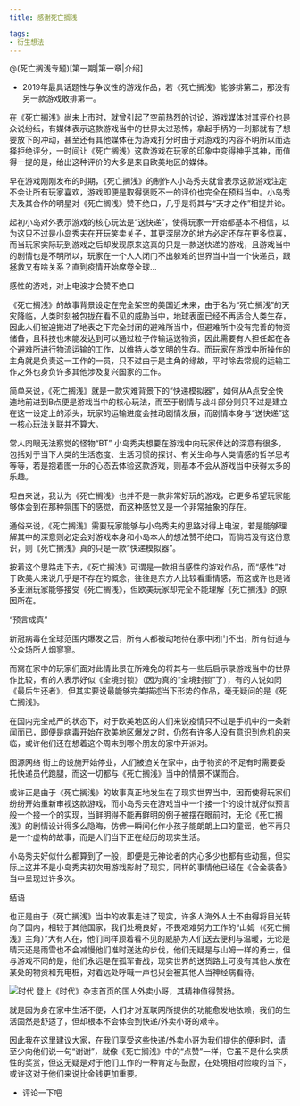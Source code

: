 ```yaml
---
title: 感谢死亡搁浅

tags:
- 衍生想法
---
```

@(死亡搁浅专题)[第一期|第一章|介绍]
- 2019年最具话题性与争议性的游戏作品，若《死亡搁浅》能够排第二，那没有另一款游戏敢排第一。

在《死亡搁浅》尚未上市时，就曾引起了空前热烈的讨论，游戏媒体对其评价也是众说纷纭，有媒体表示这款游戏当中的世界太过恐怖，拿起手柄的一刹那就有了想要放下的冲动，甚至还有其他媒体在为游戏打分时由于对游戏的内容不明所以而选择拒绝评分，一时间让《死亡搁浅》这款游戏在玩家的印象中变得神乎其神，而值得一提的是，给出这种评价的大多是来自欧美地区的媒体。


早在游戏刚刚发布的时期，《死亡搁浅》的制作人小岛秀夫就曾表示这款游戏注定不会让所有玩家喜欢，游戏即便是取得褒贬不一的评价也完全在预料当中。小岛秀夫及其合作的明星对《死亡搁浅》赞不绝口，几乎是将其与“天才之作”相提并论。

起初小岛对外表示游戏的核心玩法是“送快递”，使得玩家一开始都基本不相信，以为这只不过是小岛秀夫在开玩笑卖关子，其更深层次的地方必定还存在更多惊喜，而当玩家实际玩到游戏之后却发现原来这真的只是一款送快递的游戏，且游戏当中的剧情也是不明所以，玩家在一个人人闭门不出躲难的世界当中当一个快递员，跟拯救又有啥关系？直到疫情开始席卷全球…

感性的游戏，对上电波才会赞不绝口

《死亡搁浅》的故事背景设定在完全架空的美国近未来，由于名为“死亡搁浅”的天灾降临，人类时刻被包拢在看不见的威胁当中，地球表面已经不再适合人类生存，因此人们被迫搬进了地表之下完全封闭的避难所当中，但避难所中没有完善的物资储备，且科技也未能发达到可以通过粒子传输运送物资，因此需要有人担任起在各个避难所进行物流运输的工作，以维持人类文明的生存。而玩家在游戏中所操作的主角就是负责这一工作的一员，只不过由于是主角的缘故，平时除去常规的运输工作之外也身负许多其他涉及复兴国家的工作。

简单来说，《死亡搁浅》就是一款灾难背景下的“快递模拟器”，如何从A点安全快速地前进到B点便是游戏当中的核心玩法，而至于剧情与战斗部分则只不过是建立在这一设定上的添头，玩家的运输进度会推动剧情发展，而剧情本身与“送快递”这一核心玩法关联并不算大。


常人肉眼无法察觉的怪物“BT”
小岛秀夫想要在游戏中向玩家传达的深意有很多，包括对于当下人类的生活态度、生活习惯的探讨、有关生命与人类情感的哲学思考等等，若是抱着图一乐的心态去体验这款游戏，则基本不会从游戏当中获得太多的乐趣。

坦白来说，我认为《死亡搁浅》也并不是一款非常好玩的游戏，它更多希望玩家能够体会到在那种氛围下的感觉，而这种感觉又是一个非常抽象的存在。

通俗来说，《死亡搁浅》需要玩家能够与小岛秀夫的思路对得上电波，若是能够理解其中的深意则必定会对游戏本身和小岛本人的想法赞不绝口，而倘若没有这份意识，则《死亡搁浅》真的只是一款“快递模拟器”。

按着这个思路走下去，《死亡搁浅》可谓是一款相当感性的游戏作品，而“感性”对于欧美人来说几乎是不存在的概念，往往是东方人比较看重情感，而这或许也是诸多亚洲玩家能够接受《死亡搁浅》，但欧美玩家却完全不能理解《死亡搁浅》的原因所在。


“预言成真”

新冠病毒在全球范围内爆发之后，所有人都被动地待在家中闭门不出，所有街道与公众场所人烟寥寥。

而窝在家中的玩家们面对此情此景在所难免的将其与一些后启示录游戏当中的世界作比较，有的人表示好似《全境封锁》（因为真的“全境封锁”了），有的人说如同《最后生还者》，但其实要说最能够完美描述当下形势的作品，毫无疑问的是《死亡搁浅》。

在国内完全戒严的状态下，对于欧美地区的人们来说疫情只不过是手机中的一条新闻而已，即便是病毒开始在欧美地区爆发之时，仍然有许多人没有意识到危机的来临，或许他们还在想着这个周末到哪个朋友的家中开派对。


图源网络
街上的设施开始停业，人们被迫关在家中，由于物资的不足有时需要委托快递员代跑腿，而这一切都与《死亡搁浅》当中的情景不谋而合。

或许正是由于《死亡搁浅》的故事真正地发生在了现实世界当中，因而使得玩家们纷纷开始重新审视这款游戏，而小岛秀夫在游戏当中一个接一个的设计就好似预言般一个接一个的实现，当鲜明得不能再鲜明的例子被摆在眼前时，无论《死亡搁浅》的剧情设计得多么隐晦，仿佛一瞬间化作小孩子能朗朗上口的童谣，他不再只是一个虚构的故事，而是人们当下正在经历的现实生活。

小岛秀夫好似什么都算到了一般，即便是无神论者的内心多少也都有些动摇，但实际上这并不是小岛秀夫初次用游戏影射了现实，同样的事情他已经在《合金装备》当中呈现过许多次。


结语

也正是由于《死亡搁浅》当中的故事走进了现实，许多人海外人士不由得将目光转向了国内，相较于其他国家，我们处境良好，不畏艰难努力工作的“山姆（《死亡搁浅》主角）”大有人在，他们同样顶着看不见的威胁为人们送去便利与温暖，无论是晴天还是雨雪也不会减慢他们准时送达的步伐，他们无疑是与山姆一样的勇士，但与游戏不同的是，他们永远是在孤军奋战，现实世界的送货路上可没有其他人放在某处的物资和充电桩，对着远处呼喊一声也只会被其他人当神经病看待。

![时代](https://pics1.baidu.com/feed/4034970a304e251f896a6f39d3daa0117e3e5330.jpeg?token=b1bfb5507da233537e74b5741e785995)
登上《时代》杂志首页的国人外卖小哥，其精神值得赞扬。

就是因为身在家中生活不便，人们才对互联网所提供的功能愈发地依赖，我们的生活固然是舒适了，但却根本不会体会到快递/外卖小哥的艰辛。

因此我在这里建议大家，在我们享受这些快递/外卖小哥为我们提供的便利时，请至少向他们说一句“谢谢”，就像《死亡搁浅》中的“点赞”一样，它虽不是什么实质性的奖赏，但这无疑是对于他们工作的一种肯定与鼓励，在处境相对险峻的当下，或许这对于他们来说比金钱更加重要。

- 评论一下吧<script src="https://utteranc.es/client.js"
        repo="2398954487/pinlunchucun"
        issue-term="pathname"
        theme="icy-dark"
        crossorigin="anonymous"
        async>
</script>
